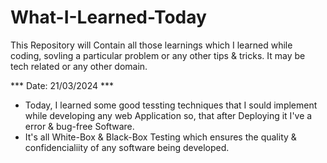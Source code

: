 # What-I-Learned-Today
This Repository will Contain all those learnings which I learned while coding, sovling a particular problem or any other tips & tricks. It may be tech related or any other domain.


*** Date: 21/03/2024 ***
- Today, I learned some good tessting techniques that I sould implement while developing any web Application so, that after Deploying it I've a error & bug-free Software.
- It's all White-Box & Black-Box Testing which ensures the quality & confidencialiity of any software being developed.
